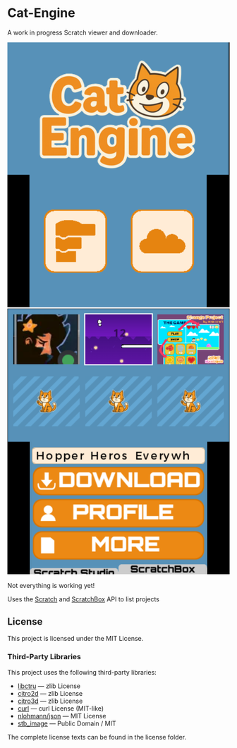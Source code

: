 # Cat-Engine
A work in progress Scratch viewer and downloader.

![Cat Engine](CatEngine.png)
![Cat Engine](CatLoader.png)

Not everything is working yet!

Uses the [Scratch](https://scratch.mit.edu/) and [ScratchBox](https://scratchbox.grady.link/) API to list projects


## License

This project is licensed under the MIT License.

### Third-Party Libraries

This project uses the following third-party libraries:

- [libctru](https://github.com/devkitPro/libctru) — zlib License
- [citro2d](https://github.com/devkitPro/citro2d) — zlib License
- [citro3d](https://github.com/devkitPro/citro3d) — zlib License
- [curl](https://curl.se/libcurl/) — curl License (MIT-like)
- [nlohmann/json](https://github.com/nlohmann/json) — MIT License
- [stb_image](https://github.com/nothings/stb) — Public Domain / MIT

The complete license texts can be found in the license folder.
